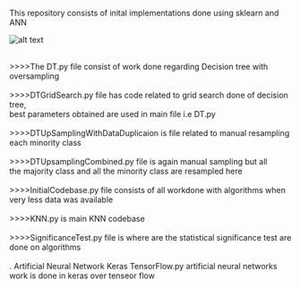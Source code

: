This repository consists of inital implementations done using sklearn and ANN

![alt text](https://github.com/aptr288/Heart-Sound-Classification/blob/master/ML%20Project%20Initial%20Implementations/mlprojectimplementation.jpeg)


<br />
>>>>The DT.py file consist of work done regarding Decision tree with oversampling<br />
 <br />
>>>>DTGridSearch.py file has code related to grid search done of decision tree, <br />
best parameters obtained are used in main file i.e DT.py <br />

 <br />
>>>>DTUpSamplingWithDataDuplicaion is file related to manual resampling each minority class<br />
 <br />
>>>>DTUpsamplingCombined.py file is again manual sampling but all  <br />the majority class and all the minority class are resampled here<br />
 <br />
 >>>>InitialCodebase.py file consists of all workdone with algorithms when very less data was available <br />
 <br />
 >>>>KNN.py is main KNN codebase <br />
 <br />
>>>>SignificanceTest.py file is where are the statistical significance test are done on algorithms <br />
 <br />
. Artificial Neural Network Keras TensorFlow.py artificial neural networks work is done in keras over tenseor flow<br />


